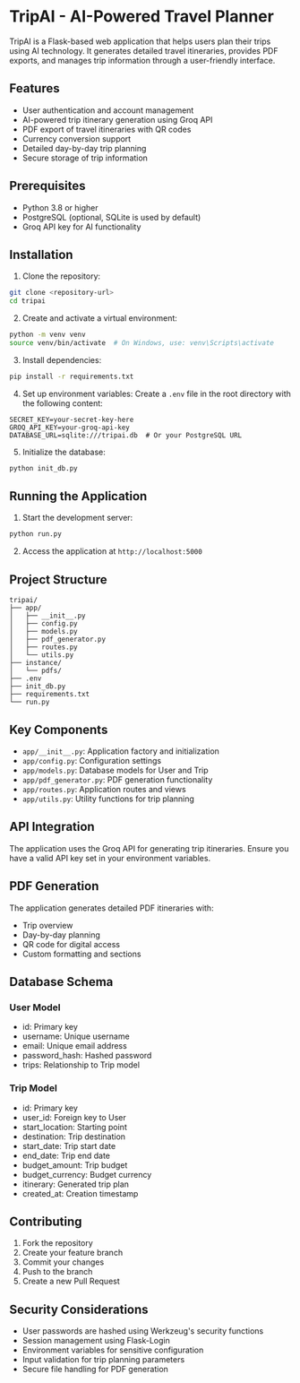 # TripAI - AI-Powered Travel Planner

TripAI is a Flask-based web application that helps users plan their trips using AI technology. It generates detailed travel itineraries, provides PDF exports, and manages trip information through a user-friendly interface.

## Features

- User authentication and account management
- AI-powered trip itinerary generation using Groq API
- PDF export of travel itineraries with QR codes
- Currency conversion support
- Detailed day-by-day trip planning
- Secure storage of trip information

## Prerequisites

- Python 3.8 or higher
- PostgreSQL (optional, SQLite is used by default)
- Groq API key for AI functionality

## Installation

1. Clone the repository:
```bash
git clone <repository-url>
cd tripai
```

2. Create and activate a virtual environment:
```bash
python -m venv venv
source venv/bin/activate  # On Windows, use: venv\Scripts\activate
```

3. Install dependencies:
```bash
pip install -r requirements.txt
```

4. Set up environment variables:
Create a `.env` file in the root directory with the following content:
```
SECRET_KEY=your-secret-key-here
GROQ_API_KEY=your-groq-api-key
DATABASE_URL=sqlite:///tripai.db  # Or your PostgreSQL URL
```

5. Initialize the database:
```bash
python init_db.py
```

## Running the Application

1. Start the development server:
```bash
python run.py
```

2. Access the application at `http://localhost:5000`

## Project Structure

```
tripai/
├── app/
│   ├── __init__.py
│   ├── config.py
│   ├── models.py
│   ├── pdf_generator.py
│   ├── routes.py
│   └── utils.py
├── instance/
│   └── pdfs/
├── .env
├── init_db.py
├── requirements.txt
└── run.py
```

## Key Components

- `app/__init__.py`: Application factory and initialization
- `app/config.py`: Configuration settings
- `app/models.py`: Database models for User and Trip
- `app/pdf_generator.py`: PDF generation functionality
- `app/routes.py`: Application routes and views
- `app/utils.py`: Utility functions for trip planning

## API Integration

The application uses the Groq API for generating trip itineraries. Ensure you have a valid API key set in your environment variables.

## PDF Generation

The application generates detailed PDF itineraries with:
- Trip overview
- Day-by-day planning
- QR code for digital access
- Custom formatting and sections

## Database Schema

### User Model
- id: Primary key
- username: Unique username
- email: Unique email address
- password_hash: Hashed password
- trips: Relationship to Trip model

### Trip Model
- id: Primary key
- user_id: Foreign key to User
- start_location: Starting point
- destination: Trip destination
- start_date: Trip start date
- end_date: Trip end date
- budget_amount: Trip budget
- budget_currency: Budget currency
- itinerary: Generated trip plan
- created_at: Creation timestamp

## Contributing

1. Fork the repository
2. Create your feature branch
3. Commit your changes
4. Push to the branch
5. Create a new Pull Request

## Security Considerations

- User passwords are hashed using Werkzeug's security functions
- Session management using Flask-Login
- Environment variables for sensitive configuration
- Input validation for trip planning parameters
- Secure file handling for PDF generation



